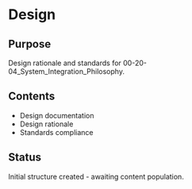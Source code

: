 # Design

## Purpose
Design rationale and standards for 00-20-04_System_Integration_Philosophy.

## Contents
- Design documentation
- Design rationale
- Standards compliance

## Status
Initial structure created - awaiting content population.
